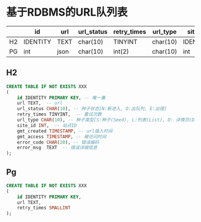 # 基于RDBMS的URL队列表

|      | id      | url    | url_status  | retry_times | url_type  | site_id      | gmt_created  | gmt_access    | error_code | error_msg |
| ---- | ----    | ------ | ----------  | ----------- | --------  | -------      | -----------  | ------------  | ---------- | --------- |
| H2   |IDENTITY | TEXT   | char(10)    | TINYINT     | char(10)  | IDENTITY     | TIMESTAMP    | TIMESTAMP     | char(10)   | text      |
| PG   | int     | json   | char(10)    | int(2)      | char(10)  | int          | TIMESTAMP    | TIMESTAMP     | char(10)   | text      |


## H2
```sql
CREATE TABLE IF NOT EXISTS XXX
(
    id IDENTITY PRIMARY KEY, -- 唯一兼 
    url TEXT,  -- url
    url_status CHAR(10), -- 种子状态[N:新进入, O:出队列, E:出错]
    retry_times TINYINT,  -- 重试次数
    url_type CHAR(10), -- 种子类型[S:种子(Seed), L:列表(List), D: 详情页(Detail)]
    site_id INT,  -- 站点ID
    gmt_created TIMESTAMP, -- url插入时间
    gmt_access TIMESTAMP, -- 被访问时间
    error_code CHAR(20), -- 错误编码
    error_msg  TEXT  -- 错误详细信息
);
```

## Pg
```sql
CREATE TABLE IF NOT EXISTS XXX
(
    id IDENTITY PRIMARY KEY,
    url TEXT,
    retry_times SMALLINT
);
```